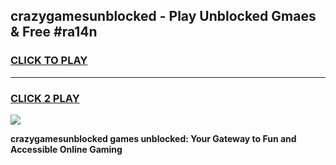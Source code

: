 
## crazygamesunblocked - Play Unblocked Gmaes & Free #ra14n
<h3>
<a href="https://news.freeplayer.one?title=crazygamesunblocked&ref=26F">CLICK TO PLAY</a></h3>
<hr>

<h3>
<a href="https://news.freeplayer.one?title=crazygamesunblocked&ref=26F">CLICK 2 PLAY</a>
  
</h3>

<a href="https://news.freeplayer.one?title=crazygamesunblocked&ref=26F/"><img src="https://clearcache.store/games.png"></a>


**crazygamesunblocked games unblocked: Your Gateway to Fun and Accessible Online Gaming**
